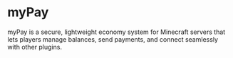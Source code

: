# myPay
myPay is a secure, lightweight economy system for Minecraft servers that lets players manage balances, send payments, and connect seamlessly with other plugins.
